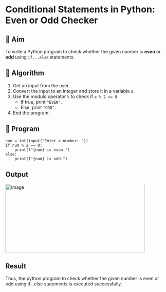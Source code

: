 # Conditional Statements in Python: Even or Odd Checker

## 🎯 Aim
To write a Python program to check whether the given number is **even** or **odd** using `if...else` statements.

## 🧠 Algorithm
1. Get an input from the user.
2. Convert the input to an integer and store it in a variable `a`.
3. Use the modulo operator `%` to check if `a % 2 == 0`.
   - If true, print `"EVEN"`.
   - Else, print `"ODD"`.
4. End the program.

## 🧾 Program
```
num = int(input("Enter a number: "))
if num % 2 == 0:
    print(f"{num} is even.")
else:
    print(f"{num} is odd.")

```
## Output

<img width="434" height="214" alt="image" src="https://github.com/user-attachments/assets/99d0c373-6b03-4b93-9fd9-35b5838ca9a1" />


## Result

Thus, the python program to check whether the given number is even or odd using if...else statements is exceuted successfully.
